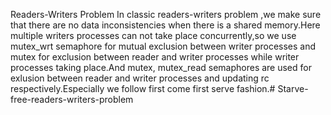 Readers-Writers Problem
In classic readers-writers problem ,we make sure that there are no data inconsistencies when there is a shared memory.Here multiple writers processes can not take place concurrently,so we use mutex_wrt semaphore for mutual exclusion between writer processes and mutex for exclusion between reader and writer processes while writer processes taking place.And mutex, mutex_read semaphores are used for exlusion between reader and writer processes and updating rc respectively.Especially we follow first come first serve fashion.# Starve-free-readers-writers-problem
